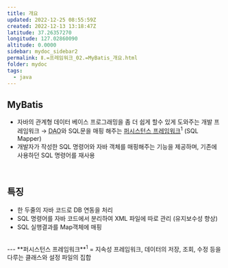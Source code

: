 ```yaml
---
title: 개요
updated: 2022-12-25 08:55:59Z
created: 2022-12-13 13:18:47Z
latitude: 37.26357270
longitude: 127.02860090
altitude: 0.0000
sidebar: mydoc_sidebar2
permalink: Ⅱ.=프레임워크_02.=MyBatis_개요.html
folder: mydoc
tags:
  - java
---
```


## MyBatis
- 자바의 관계형 데이터 베이스 프로그래밍을 좀 더 쉽게 할수 있게 도와주는 개발 프레임워크
 → <abbr title="Data Access Object">DAO</abbr>와 SQL문을 매핑 해주는 <ins>퍼시스턴스 프레임워크</ins><sup>1</sup> (SQL Mapper)
- 개발자가 작성한 SQL 명령어와 자바 객체를 매핑해주는 기능을 제공하며, 기존에 사용하던 SQL 명령어를 재사용
<br>

## 특징
- 한 두줄의 자바 코드로 DB 연동을 처리
- SQL 명령어를 자바 코드에서 분리하여 XML 파일에 따로 관리 (유지보수성 향상)
- SQL 실행결과를 Map객체에 매핑
<br>
---
**퍼시스턴스 프레임워크**<sup>1</sup> = 지속성 프레임워크, 데이터의 저장, 조회, 수정 등을 다루는 클래스와 설정 파일의 집합
